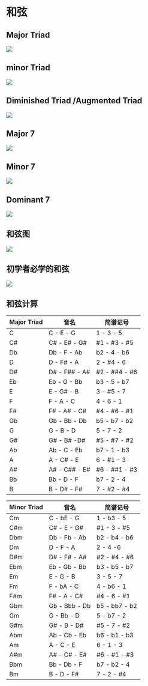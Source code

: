 
# 和弦
## Major Triad
![](../images/basic/major_triad.png)

## minor Triad
![](../images/basic/minor_triad.png)

## Diminished Triad /Augmented Triad
![](../images/basic/augment_diminish.png)

## Major 7
![](../images/basic/major_seven.png)

## Minor 7
![](../images/basic/minor_seven.png)

## Dominant 7
![](../images/basic/dominant_seven.png)

## 和弦图
![](../images/basic/chord.png)

## 初学者必学的和弦
![](../images/basic/chrod_must_learn.png)

## 和弦计算

| Major Triad | 音名          | 简谱记号      |
| ----------- | ------------- | ------------- |
| C           | C - E - G     | 1 - 3 - 5     |
| C#          | C# - E# - G#  | #1 - #3 - #5  |
| Db          | Db - F - Ab   | b2 - 4 - b6   |
| D           | D - F# - A    | 2 - #4 - 6    |
| D#          | D# - F## - A# | #2 - ##4 - #6 |
| Eb          | Eb - G - Bb   | b3 - 5 - b7   |
| E           | E - G# - B    | 3 - #5 - 7    |
| F           | F - A - C     | 4 - 6 - 1     |
| F#          | F# - A# - C#  | #4 - #6 - #1  |
| Gb          | Gb - Bb - Db  | b5 - b7 - b2  |
| G           | G - B - D     | 5 - 7 - 2     |
| G#          | G# - B# -D#   | #5 - #7 -  #2 |
| Ab          | Ab - C - Eb   | b7 - 1 - b3   |
| A           | A - C# - E    | 6 - #1 - 3    |
| A#          | A# - C## - E# | #6 - ##1 - #3 |
| Bb          | Bb - D - F    | b7 - 2 - 4    |
| B           | B - D# - F#   | 7 - #2 - #4   |

| Minor Triad | 音名          | 简谱记号      |
| ----------- | ------------- | ------------- |
| Cm          | C - bE - G    | 1 - b3 - 5    |
| C#m         | C# - E - G#   | #1 - 3 - #5   |
| Dbm         | Db - Fb - Ab  | b2 - b4 - b6  |
| Dm          | D - F - A     | 2 - 4 -6      |
| D#m         | D# - F# - A#  | #2 - #4 - #6  |
| Ebm         | Eb - Gb - Bb  | b3 - b5 - b7  |
| Em          | E - G - B     | 3 - 5 - 7     |
| Fm          | F - bA - C    | 4 - b6 - 1    |
| F#m         | F# - A - C#   | #4 - 6 - #1   |
| Gbm         | Gb - Bbb - Db | b5 - bb7 - b2 |
| Gm          | G - Bb - D    | 5 - b7 - 2    |
| G#m         | G# - B - D#   | #5 - 7 - #2   |
| Abm         | Ab - Cb - Eb  | b6 - b1 - b3  |
| Am          | A - C - E     | 6 - 1 - 3     |
| A#m         | A# - C# - E#  | #6 - #1 - #3  |
| Bbm         | Bb - Db - F   | b7 - b2 - 4   |
| Bm          | B - D - F#    | 7 - 2 - #4    |
